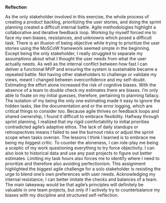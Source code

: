 **Reflection**

As the only stakeholder involved in this exercise, the whole process of creating a product backlog, prioritizing the user stories, and doing the sprint planning created a difficult internal battle. Agile methodologies highlight a collaborative and iterative feedback loop. Working by myself forced me to face my own biases, resistances, and unknowns which posed a difficult task. 
There is an illusion of being objective while trying to prioritize the user stories using the MoSCoW framework seemed simple in the beginning. Except being the only stakeholder, I really struggled to separate my assumptions about what I thought the user needs from what the user actually needs. As well as the internal conflict between how fast I can deliver a functional MVP and ensuring the system is sustainable became a repeated battle. Not having other stakeholders to challenge or validate my views, meant I changed between overconfidence and my self-doubt.
Estimating the effort alone increased the risk of cognitive biases. With the absence of a team to double check my estimates there are biases. I’m only able to fixate on my initial guesses, therefore, pertaining to planning fallacy. The isolation of my being the only one estimating made it easy to ignore the hidden tasks, like the documentation and or the error logging, which are critical things to consider too.
Because agile thrives on feedback loops and shared ownership, I found it difficult to embrace flexibility. Halfway through sprint planning, I realized that my rigid comfortability to initial priorities contradicted agile’s adaptive ethos. The lack of daily standups or retrospectives means I failed to see the burnout risks or adjust the sprint scope when tasks overran.
The lessons I think I learned is to embrace me being my biggest critic. To counter the aloneness, I can role-play me being a sceptic of my work questioning everything to try force objectivity. I can also look to historical data and use any past projects to figure out better estimates. Limiting my task hours also forces me to identify where I need to prioritize and therefore also avoiding perfectionism.
This assignment highlighted the biggest agile challenge for a solo stakeholder is resisting the urge to blend one’s own preferences with user needs. Acknowledging my internal resistance, I can better imitate the checks and balances of a team. The main takeaway would be that agile’s principles will definitely be valuable in one team projects, but only if I actively try to counterbalance my biases with my discipline and structured self-reflection.
